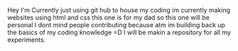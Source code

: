 Hey I'm Currently just using git hub to house my coding im currently making websites using html and css this one is for my dad so this one will be personal I dont mind people contributing because atm im building back up the basics of my coding knowledge =D I will be makin a repository for all my experiments. 
